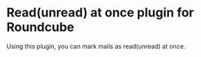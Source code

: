 # Read(unread) at once plugin for Roundcube
Using this plugin, you can mark mails as read(unread) at once.
